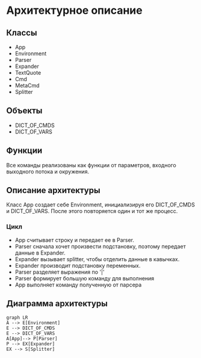 
# Архитектурное описание

## Классы
- App
- Environment
- Parser
- Expander
- TextQuote
- Cmd
- MetaCmd
- Splitter
## Объекты
- DICT_OF_CMDS
- DICT_OF_VARS
##  Функции
Все команды реализованы как функции от параметров, входного выходного потока и окружения.
## Описание архитектуры
Класс App создает себе Environment, инициализируя его DICT_OF_CMDS и DICT_OF_VARS.
После этого повторяется один и тот же процесс.
### Цикл
- App считывает строку и передает ее в Parser.
- Parser сначала хочет произвести подстановку, поэтому передает данные в Expander.
- Expander вызывает splitter, чтобы отделить данные в кавычках.
- Expander производит подстановку переменных.
- Parser разделяет выражения по '|'
- Parser формирует большую команду для выполнения
- App выполняет команду полученную от парсера
## Диаграмма архитектуры
```mermaid
graph LR
A --> E[Environment]
E --> DICT_OF_CMDS
E --> DICT_OF_VARS
A[App]--> P[Parser] 
P --> EX[Expander]
EX --> S[Splitter]


```
